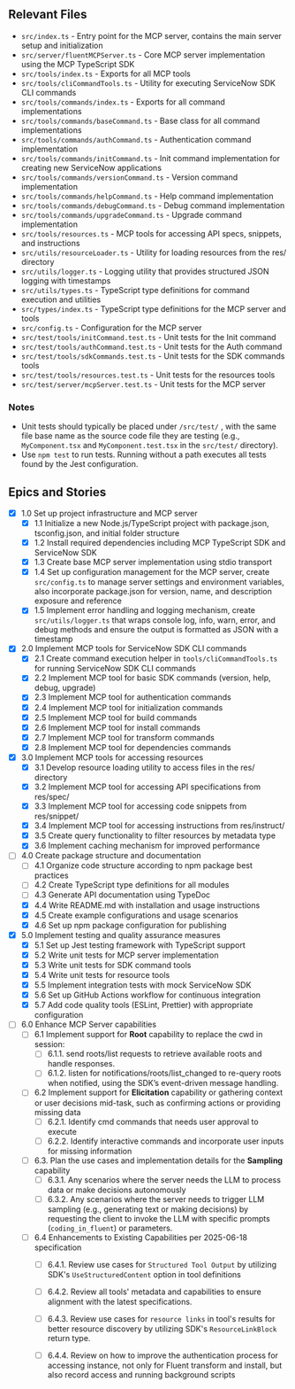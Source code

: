 ## Relevant Files

- `src/index.ts` - Entry point for the MCP server, contains the main server setup and initialization
- `src/server/fluentMCPServer.ts` - Core MCP server implementation using the MCP TypeScript SDK
- `src/tools/index.ts` - Exports for all MCP tools
- `src/tools/cliCommandTools.ts` - Utility for executing ServiceNow SDK CLI commands
- `src/tools/commands/index.ts` - Exports for all command implementations
- `src/tools/commands/baseCommand.ts` - Base class for all command implementations
- `src/tools/commands/authCommand.ts` - Authentication command implementation
- `src/tools/commands/initCommand.ts` - Init command implementation for creating new ServiceNow applications
- `src/tools/commands/versionCommand.ts` - Version command implementation
- `src/tools/commands/helpCommand.ts` - Help command implementation
- `src/tools/commands/debugCommand.ts` - Debug command implementation
- `src/tools/commands/upgradeCommand.ts` - Upgrade command implementation
- `src/tools/resources.ts` - MCP tools for accessing API specs, snippets, and instructions
- `src/utils/resourceLoader.ts` - Utility for loading resources from the res/ directory
- `src/utils/logger.ts` - Logging utility that provides structured JSON logging with timestamps
- `src/utils/types.ts` - TypeScript type definitions for command execution and utilities
- `src/types/index.ts` - TypeScript type definitions for the MCP server and tools
- `src/config.ts` - Configuration for the MCP server
- `src/test/tools/initCommand.test.ts` - Unit tests for the Init command
- `src/test/tools/authCommand.test.ts` - Unit tests for the Auth command
- `src/test/tools/sdkCommands.test.ts` - Unit tests for the SDK commands tools
- `src/test/tools/resources.test.ts` - Unit tests for the resources tools
- `src/test/server/mcpServer.test.ts` - Unit tests for the MCP server

### Notes

- Unit tests should typically be placed under `/src/test/` , with the same file base name as the source code file they are testing (e.g., `MyComponent.tsx` and `MyComponent.test.tsx` in the `src/test/` directory).
- Use `npm test` to run tests. Running without a path executes all tests found by the Jest configuration.

## Epics and Stories

- [x] 1.0 Set up project infrastructure and MCP server
    - [x] 1.1 Initialize a new Node.js/TypeScript project with package.json, tsconfig.json, and initial folder structure
    - [x] 1.2 Install required dependencies including MCP TypeScript SDK and ServiceNow SDK
    - [x] 1.3 Create base MCP server implementation using stdio transport
    - [x] 1.4 Set up configuration management for the MCP server, create `src/config.ts` to manage server settings and environment variables, also incorporate package.json for version, name, and description exposure and reference
    - [x] 1.5 Implement error handling and logging mechanism, create `src/utils/logger.ts` that wraps console log, info, warn, error, and debug methods and ensure the output is formatted as JSON with a timestamp

- [x] 2.0 Implement MCP tools for ServiceNow SDK CLI commands
    - [x] 2.1 Create command execution helper in `tools/cliCommandTools.ts` for running ServiceNow SDK CLI commands
    - [x] 2.2 Implement MCP tool for basic SDK commands (version, help, debug, upgrade)
    - [x] 2.3 Implement MCP tool for authentication commands
    - [x] 2.4 Implement MCP tool for initialization commands
    - [x] 2.5 Implement MCP tool for build commands
    - [x] 2.6 Implement MCP tool for install commands
    - [x] 2.7 Implement MCP tool for transform commands
    - [x] 2.8 Implement MCP tool for dependencies commands

- [x] 3.0 Implement MCP tools for accessing resources
    - [x] 3.1 Develop resource loading utility to access files in the res/ directory
    - [x] 3.2 Implement MCP tool for accessing API specifications from res/spec/
    - [x] 3.3 Implement MCP tool for accessing code snippets from res/snippet/
    - [x] 3.4 Implement MCP tool for accessing instructions from res/instruct/
    - [x] 3.5 Create query functionality to filter resources by metadata type
    - [x] 3.6 Implement caching mechanism for improved performance

- [ ] 4.0 Create package structure and documentation
    - [ ] 4.1 Organize code structure according to npm package best practices
    - [ ] 4.2 Create TypeScript type definitions for all modules
    - [ ] 4.3 Generate API documentation using TypeDoc
    - [x] 4.4 Write README.md with installation and usage instructions
    - [x] 4.5 Create example configurations and usage scenarios
    - [x] 4.6 Set up npm package configuration for publishing

- [x] 5.0 Implement testing and quality assurance measures
    - [x] 5.1 Set up Jest testing framework with TypeScript support
    - [x] 5.2 Write unit tests for MCP server implementation
    - [x] 5.3 Write unit tests for SDK command tools
    - [x] 5.4 Write unit tests for resource tools
    - [x] 5.5 Implement integration tests with mock ServiceNow SDK
    - [x] 5.6 Set up GitHub Actions workflow for continuous integration
    - [x] 5.7 Add code quality tools (ESLint, Prettier) with appropriate configuration

- [ ] 6.0 Enhance MCP Server capabilities
    - [ ] 6.1 Implement support for **Root** capability to replace the cwd in session: 
        - [ ] 6.1.1. send roots/list requests to retrieve available roots and handle responses.
        - [ ] 6.1.2. listen for notifications/roots/list_changed to re-query roots when notified, using the SDK’s event-driven message handling.
    - [ ] 6.2 Implement support for **Elicitation** capability or gathering context or user decisions mid-task, such as confirming actions or providing missing data
        - [ ] 6.2.1. Identify cmd commands that needs user approval to execute
        - [ ] 6.2.2. Identify interactive commands and incorporate user inputs for missing information
    - [ ] 6.3. Plan the use cases and implementation details for the **Sampling** capability
        - [ ] 6.3.1. Any scenarios where the server needs the LLM to process data or make decisions autonomously
        - [ ] 6.3.2. Any scenarios where the server needs to trigger LLM sampling (e.g., generating text or making decisions) by requesting the client to invoke the LLM with specific prompts (`coding_in_fluent`) or parameters.
    - [ ] 6.4 Enhancements to Existing Capabilities per 2025-06-18 specification
        - [ ] 6.4.1. Review use cases for `Structured Tool Output` by utilizing SDK's `UseStructuredContent` option in tool definitions
        - [ ] 6.4.2. Review all tools' metadata and capabilities to ensure alignment with the latest specifications.
        - [ ] 6.4.3. Review use cases for `resource links` in tool's results for better resource discovery by utilizing SDK's `ResourceLinkBlock` return type.
        - [ ] 6.4.4. Review on how to improve the authentication process for accessing instance, not only for Fluent transform and install, but also record access and running background scripts





